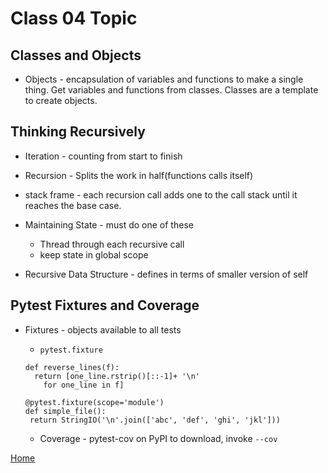 # Class 04 Topic

## Classes and Objects

- Objects - encapsulation of variables and functions to make a single thing. Get variables and functions from classes.  Classes are a template to create objects.

## Thinking Recursively
- Iteration - counting from start to finish
- Recursion - Splits the work in half(functions calls itself)
- stack frame - each recursion call adds one to the call stack until it reaches the base case.

- Maintaining State - must do one of these
  - Thread through each recursive call
  - keep state in global scope

- Recursive Data Structure - defines in terms of smaller version of self

## Pytest Fixtures and Coverage

- Fixtures - objects available to all tests
  - `pytest.fixture` 

  ```
  def reverse_lines(f):
    return [one_line.rstrip()[::-1]+ '\n'
      for one_line in f]
  ```

  ```
  @pytest.fixture(scope='module')
  def simple_file():
   return StringIO('\n'.join(['abc', 'def', 'ghi', 'jkl']))
  ```

  - Coverage - pytest-cov on PyPI to download, invoke `--cov`



[Home](../README.md)